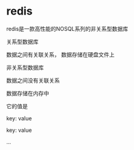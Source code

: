 # redis

redis是一款高性能的NOSQL系列的非关系型数据库

关系型数据库

数据之间有关联关系， 数据存储在硬盘文件上



非关系型数据库

数据之间没有关联关系

数据存储在内存中

它的值是

key: value

key: value

...